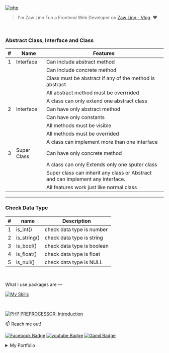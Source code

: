 [![php](https://img.shields.io/badge/PHP-000?style=for-the-badge—=ko-fi—=white)](#)

> I'm Zaw Linn Tun a Frontend Web Developer on [Zaw Linn - Vlog](https://www.github.com/zawlinn-vlog). :heart:

<!-- #### PROJECT SIMPLE &mdash; -->

<!-- ![PROJECT_IMG](./assets/img/sample.png) -->

<br/>

### Abstract Class, Interface and Class

| #   | Name        | Features                                                                       |
| --- | ----------- | ------------------------------------------------------------------------------ |
| 1   | Interface   | Can include abstract method                                                    |
|     |             | Can include concrete method                                                    |
|     |             | Class must be abstract if any of the method is abstract                        |
|     |             | All abstract method must be overrrided                                         |
|     |             | A class can only extend one abstract class                                     |
| 2   | Interface   | Can have only abstract method                                                  |
|     |             | Can have only constants                                                        |
|     |             | All methods must be visible                                                    |
|     |             | All methods must be overrided                                                  |
|     |             | A class can implement more than one interface                                  |
| 3   | Super Class | Can have only concrete method                                                  |
|     |             | A class can only Extends only one sputer class                                 |
|     |             | Super class can inherit any class or Abstract and can implement any interface. |
|     |             | All features work just like normal class                                       |

<hr/>

### Check Data Type

| #   | name        | Description                |
| --- | ----------- | -------------------------- |
| 1   | is_int()    | check data type is number  |
| 2   | is_string() | check data type is string  |
| 3   | is_bool()   | check data type is boolean |
| 4   | is_float()  | check data type is float   |
| 5   | is_null()   | check data type is NULL    |

<br>

<!-- ![Screenshot of Project](./s1.png) -->

What I use packages are &mdash;

[![My Skills](https://skillicons.dev/icons?i=mysql,npm,git,github,vscode&perline=3)](https://skillicons.dev)

<br>

[![PHP PREPROCESSOR: Introduction](https://img.shields.io/badge/PHP_PREPROCESSOR_—-000?style=for-the-badge—=ko-fi—=white)](#)

📫 Reach me out!

[![Facebook Badge](https://img.shields.io/badge/-@zawlinn_vlog-1ca0f1?style=flat&labelColor=1ca0f1&logo=facebook&logoColor=white&link=https://faebook.com/zawlinn_profile)](https://facebook.com/zawlinn.vlog)
[![youtube Badge](https://img.shields.io/badge/-zawlinn_vlog-c0392b?style=flat&labelColor=c0392b&logo=youtube&logoColor=white)](https://youtube.com/@zawlinn-vlog)
[![Gamil Badge](https://img.shields.io/badge/-zawlinn.profile-c0392b?style=flat&labelColor=c0392b&logo=gmail&logoColor=white)](mailto:zawlinn.profile@gmail.com)

<!-- TODO: Add last video link -->

<details>
    <summary>
        My Portfolio
    </summary>
    <br/>

- :earth_asia: I’m currently working at @Mae Sot Market as a sale staff
- :computer: Most used line of code git commit -m "Initial Commit"
- :brain: I’m looking for help with Outstanding Video ideas.
- :mailbox_with_mail: How to reach me: zawlinn.profile@gmail.com.
- :heart: In a relationship with React
</details>
